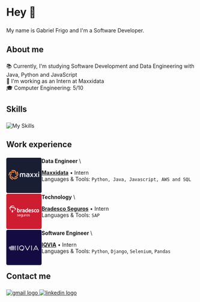 <h1 align="left">Hey 👋</h1>

###

<p align="left">My name is Gabriel Frigo and I'm a Software Developer.</p>

###

<h2 align="left">About me</h2>

###

<p align="left">
  📚 Currently, I'm studying Software Development and Data Engineering with Java, Python and JavaScript<br>
  💼 I'm working as an Intern at Maxxidata<br>
  🎓 Computer Engineering: 5/10<br>
</p>

###

<h2 align="left">Skills</h2>

###

  ![My Skills](https://skillicons.dev/icons?i=java,spring,aws,python,django,selenium,js,html,css,react,figma,postgres,docker,git)

###

<h2 alighn="left">Work experience</h2>

###



[<img align="left" height="94px" width="94px" alt="Maxxidata Logo" src="/images/maxxi.png"/>](https://www.maxxi.io/)

**Data Engineer** \

[**Maxxidata**](https://www.maxxi.io/) • Intern \
Languages & Tools: `Python, Java, Javascript, AWS and SQL`\
<br/>

[<img align="left" height="94px" width="94px" alt="Bradesco Seguros Logo" src="/images/bradesco.png"/>](https://www.bradescoseguros.com.br/clientes)

**Technology** \

[**Bradesco Seguros**](https://www.bradescoseguros.com.br/clientes) • Intern \
Languages & Tools: `SAP`\
<br/>

[<img align="left" height="94px" width="94px" alt="IQVIA Logo" src="/images/iqvia.png"/>](https://www.iqvia.com/)

**Software Engineer** \

[**IQVIA**](https://www.iqvia.com/) • Intern \
Languages & Tools: `Python`, `Django`, `Selenium`, `Pandas`\
<br/>

###


###

<h2 align="left">Contact me</h2>

###

<div align="left">
  <a href="mailto:gfrigo.sena@gmail.com" target="_blank">
    <img src="https://img.shields.io/static/v1?message=Gmail&logo=gmail&label=&color=D14836&logoColor=white&labelColor=&style=for-the-badge" height="30" alt="gmail logo"  />
  </a>
  <a href="https://www.linkedin.com/in/gfrigo/" target="_blank">
    <img src="https://img.shields.io/static/v1?message=LinkedIn&logo=linkedin&label=&color=0077B5&logoColor=white&labelColor=&style=for-the-badge" height="30" alt="linkedin logo"  />
  </a>
</div>

###
